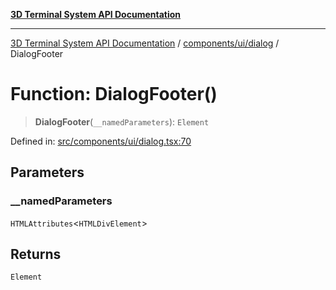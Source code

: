 [**3D Terminal System API Documentation**](../../../../README.md)

***

[3D Terminal System API Documentation](../../../../README.md) / [components/ui/dialog](../README.md) / DialogFooter

# Function: DialogFooter()

> **DialogFooter**(`__namedParameters`): `Element`

Defined in: [src/components/ui/dialog.tsx:70](https://github.com/Dicommunitas/ThreeJS_Terminal_3D/blob/6f042d4d64a35f8821f49bdbe82798f7999e9e5c/src/components/ui/dialog.tsx#L70)

## Parameters

### \_\_namedParameters

`HTMLAttributes`\<`HTMLDivElement`\>

## Returns

`Element`

